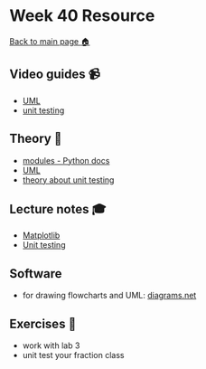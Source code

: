 # Week 40 Resource

[Back to main page :house:](https://github.com/kokchun/Python-course-AI22)

## Video guides :video_camera:

- [UML](https://realpython.com/lessons/uml-diagrams/)
- [unit testing](https://www.youtube.com/watch?v=1Lfv5tUGsn8)

## Theory :book:

- [modules - Python docs](https://www.w3schools.com/python/python_modules.asp)
- [UML](https://python.astrotech.io/design-patterns/uml/class-diagram.html)
- [theory about unit testing](https://en.wikipedia.org/wiki/Unit_testing)

## Lecture notes :mortar_board:

- [Matplotlib](https://github.com/kokchun/Python-course-AI22/blob/main/Lectures/Lec13-Matplotlib.ipynb)
- [Unit testing](https://github.com/kokchun/Python-course-AI22/tree/main/Lectures/Lec14-unit%20testing)

## Software

- for drawing flowcharts and UML: [diagrams.net](https://www.diagrams.net/)

## Exercises :running:

- work with lab 3
- unit test your fraction class  